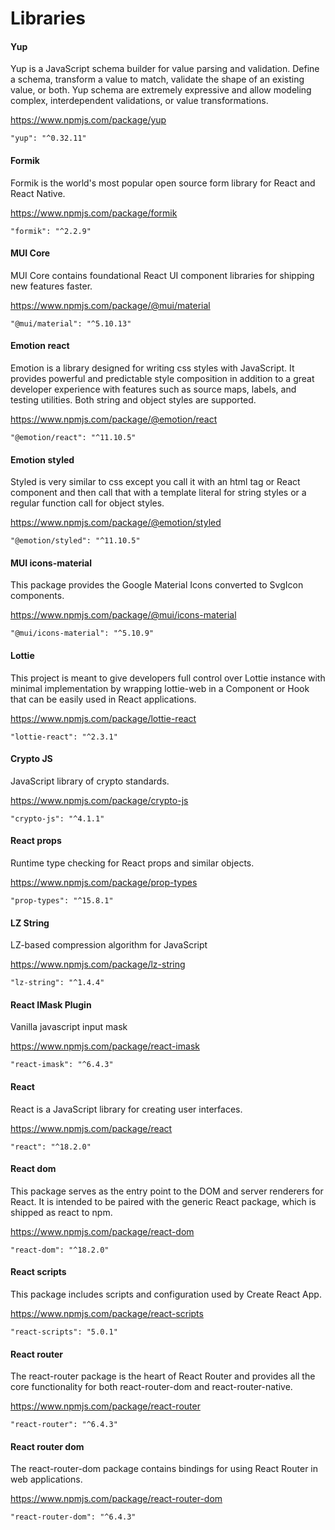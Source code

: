 Libraries
===

#### Yup

Yup is a JavaScript schema builder for value parsing and validation. Define a schema, transform a value to match, validate the shape of an existing value, or both. Yup schema are extremely expressive and allow modeling complex, interdependent validations, or value transformations.

<a target="_blank" href="https://www.npmjs.com/package/yup">https://www.npmjs.com/package/yup</a>

`"yup": "^0.32.11"`

#### Formik

Formik is the world's most popular open source form library for React and React Native.

<a target="_blank" href="https://www.npmjs.com/package/formik">https://www.npmjs.com/package/formik</a>

`"formik": "^2.2.9"`

#### MUI Core

MUI Core contains foundational React UI component libraries for shipping new features faster.

<a target="_blank" href="https://www.npmjs.com/package/@mui/material">https://www.npmjs.com/package/@mui/material</a>

`"@mui/material": "^5.10.13"`

#### Emotion react

Emotion is a library designed for writing css styles with JavaScript. It provides powerful and predictable style composition in addition to a great developer experience with features such as source maps, labels, and testing utilities. Both string and object styles are supported.

<a target="_blank" href="https://www.npmjs.com/package/@emotion/react">https://www.npmjs.com/package/@emotion/react</a>

`"@emotion/react": "^11.10.5"`

#### Emotion styled

Styled is very similar to css except you call it with an html tag or React component and then call that with a template literal for string styles or a regular function call for object styles.

<a target="_blank" href="https://www.npmjs.com/package/@emotion/styled">https://www.npmjs.com/package/@emotion/styled</a>

`"@emotion/styled": "^11.10.5"`

#### MUI icons-material

This package provides the Google Material Icons converted to SvgIcon components.

<a target="_blank" href="https://www.npmjs.com/package/@mui/icons-material">https://www.npmjs.com/package/@mui/icons-material</a>

`"@mui/icons-material": "^5.10.9"`

#### Lottie

This project is meant to give developers full control over Lottie instance with minimal implementation by wrapping lottie-web in a Component or Hook that can be easily used in React applications.

<a target="_blank" href="https://www.npmjs.com/package/lottie-react">https://www.npmjs.com/package/lottie-react</a>

`"lottie-react": "^2.3.1"`

#### Crypto JS

JavaScript library of crypto standards.

<a target="_blank" href="https://www.npmjs.com/package/crypto-js">https://www.npmjs.com/package/crypto-js</a>

`"crypto-js": "^4.1.1"`

#### React props

Runtime type checking for React props and similar objects.

<a target="_blank" href="https://www.npmjs.com/package/prop-types">https://www.npmjs.com/package/prop-types</a>

`"prop-types": "^15.8.1"`

#### LZ String

LZ-based compression algorithm for JavaScript

<a target="_blank" href="https://www.npmjs.com/package/lz-string">https://www.npmjs.com/package/lz-string</a>

`"lz-string": "^1.4.4"`

#### React IMask Plugin

Vanilla javascript input mask

<a target="_blank" href="https://www.npmjs.com/package/react-imask">https://www.npmjs.com/package/react-imask</a>

`"react-imask": "^6.4.3"`

#### React

React is a JavaScript library for creating user interfaces.

<a target="_blank" href="https://www.npmjs.com/package/react">https://www.npmjs.com/package/react</a>

`"react": "^18.2.0"`

#### React dom

This package serves as the entry point to the DOM and server renderers for React. It is intended to be paired with the generic React package, which is shipped as react to npm.

<a target="_blank" href="https://www.npmjs.com/package/react-dom">https://www.npmjs.com/package/react-dom</a>

`"react-dom": "^18.2.0"`

#### React scripts

This package includes scripts and configuration used by Create React App.

<a target="_blank" href="https://www.npmjs.com/package/react-scripts">https://www.npmjs.com/package/react-scripts</a>

`"react-scripts": "5.0.1"`

#### React router

The react-router package is the heart of React Router and provides all the core functionality for both react-router-dom and react-router-native.

<a target="_blank" href="https://www.npmjs.com/package/react-router">https://www.npmjs.com/package/react-router</a>

`"react-router": "^6.4.3"`

#### React router dom

The react-router-dom package contains bindings for using React Router in web applications.

<a target="_blank" href="https://www.npmjs.com/package/react-router-dom">https://www.npmjs.com/package/react-router-dom</a>

`"react-router-dom": "^6.4.3"`